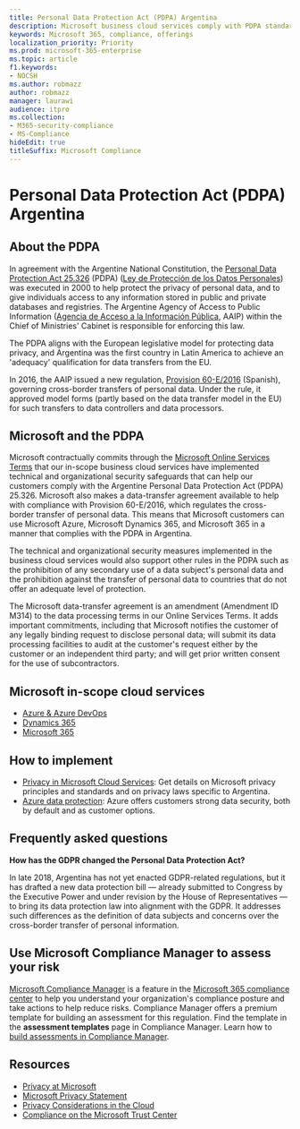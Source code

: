 ```yaml
---
title: Personal Data Protection Act (PDPA) Argentina
description: Microsoft business cloud services comply with PDPA standards for protecting the privacy of personal information.
keywords: Microsoft 365, compliance, offerings
localization_priority: Priority
ms.prod: microsoft-365-enterprise
ms.topic: article
f1.keywords:
- NOCSH
ms.author: robmazz
author: robmazz
manager: laurawi
audience: itpro
ms.collection:
- M365-security-compliance
- MS-Compliance
hideEdit: true
titleSuffix: Microsoft Compliance
---
```


# Personal Data Protection Act (PDPA) Argentina

## About the PDPA

In agreement with the Argentine National Constitution, the [Personal Data Protection Act 25.326](http://www.jus.gob.ar/media/3201023/personal_data_protection_act25326.pdf) (PDPA) ([Ley de Protección de los Datos Personales](http://servicios.infoleg.gob.ar/infolegInternet/anexos/60000-64999/64790/norma.htm)) was executed in 2000 to help protect the privacy of personal data, and to give individuals access to any information stored in public and private databases and registries. The Argentine Agency of Access to Public Information ([Agencia de Acceso a la Información Pública](https://www.argentina.gob.ar/aaip), AAIP) within the Chief of Ministries' Cabinet is responsible for enforcing this law.

The PDPA aligns with the European legislative model for protecting data privacy, and Argentina was the first country in Latin America to achieve an 'adequacy' qualification for data transfers from the EU.

In 2016, the AAIP issued a new regulation, [Provision 60-E/2016](http://servicios.infoleg.gob.ar/infolegInternet/anexos/265000-269999/267922/norma.htm) (Spanish), governing cross-border transfers of personal data. Under the rule, it approved model forms (partly based on the data transfer model in the EU) for such transfers to data controllers and data processors.

## Microsoft and the PDPA

Microsoft contractually commits through the [Microsoft Online Services Terms](https://www.microsoftvolumelicensing.com/DocumentSearch.aspx?Mode=3&DocumentTypeId=31) that our in-scope business cloud services have implemented technical and organizational security safeguards that can help our customers comply with the Argentine Personal Data Protection Act (PDPA) 25.326. Microsoft also makes a data-transfer agreement available to help with compliance with Provision 60-E/2016, which regulates the cross-border transfer of personal data. This means that Microsoft customers can use Microsoft Azure, Microsoft Dynamics 365, and Microsoft 365 in a manner that complies with the PDPA in Argentina.

The technical and organizational security measures implemented in the business cloud services would also support other rules in the PDPA such as the prohibition of any secondary use of a data subject's personal data and the prohibition against the transfer of personal data to countries that do not offer an adequate level of protection.

The Microsoft data-transfer agreement is an amendment (Amendment ID M314) to the data processing terms in our Online Services Terms. It adds important commitments, including that Microsoft notifies the customer of any legally binding request to disclose personal data; will submit its data processing facilities to audit at the customer's request either by the customer or an independent third party; and will get prior written consent for the use of subcontractors.

## Microsoft in-scope cloud services

- [Azure & Azure DevOps](https://gallery.technet.microsoft.com/Overview-of-Azure-c1be3942)
- [Dynamics 365](https://download.microsoft.com/download/E/1/9/E1977163-7A86-4812-AC18-C03ADC958AAF/Microsoft_Dynamics_365_Cloud_Service_Compliance_Datasheet.pdf)
- [Microsoft 365](https://servicetrust.microsoft.com/ViewPage/TrustDocuments?command=Download&downloadType=Document&downloadId=9f756cce-b15d-45a9-94d7-6a583dee4401&docTab=6d000410-c9e9-11e7-9a91-892aae8839ad_Compliance_Guides)

## How to implement

- [Privacy in Microsoft Cloud Services](https://www.microsoft.com/download/details.aspx?id=55710): Get details on Microsoft privacy principles and standards and on privacy laws specific to Argentina.  
- [Azure data protection](/azure/security/azure-protection-of-customer-data): Azure offers customers strong data security, both by default and as customer options.

## Frequently asked questions

**How has the GDPR changed the Personal Data Protection Act?**

In late 2018, Argentina has not yet enacted GDPR-related regulations, but it has drafted a new data protection bill — already submitted to Congress by the Executive Power and under revision by the House of Representatives — to bring its data protection law into alignment with the GDPR. It addresses such differences as the definition of data subjects and concerns over the cross-border transfer of personal information.

## Use Microsoft Compliance Manager to assess your risk

[Microsoft Compliance Manager](/microsoft-365/compliance/compliance-manager) is a feature in the [Microsoft 365 compliance center](/microsoft-365/compliance/microsoft-365-compliance-center) to help you understand your organization's compliance posture and take actions to help reduce risks. Compliance Manager offers a premium template for building an assessment for this regulation. Find the template in the **assessment templates** page in Compliance Manager. Learn how to [build assessments in Compliance Manager](/microsoft-365/compliance/compliance-manager-assessments).

## Resources

- [Privacy at Microsoft](https://privacy.microsoft.com)
- [Microsoft Privacy Statement](https://privacy.microsoft.com/privacystatement)
- [Privacy Considerations in the Cloud](https://download.microsoft.com/download/0/9/D/09DE47F6-F9E5-4C14-B9E8-E8119A130ACC/Privacy_considerations_in_the_cloud.pdf)
- [Compliance on the Microsoft Trust Center](https://www.microsoft.com/trust-center/compliance/compliance-overview)
